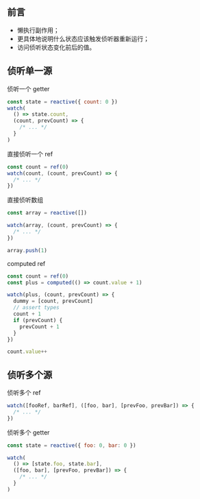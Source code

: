 ## 前言

- 懒执行副作用；
- 更具体地说明什么状态应该触发侦听器重新运行；
- 访问侦听状态变化前后的值。

## 侦听单一源

侦听一个 getter

```js
const state = reactive({ count: 0 })
watch(
  () => state.count,
  (count, prevCount) => {
    /* ... */
  }
)
```

直接侦听一个 ref

```js
const count = ref(0)
watch(count, (count, prevCount) => {
  /* ... */
})
```

直接侦听数组

```js
const array = reactive([])

watch(array, (count, prevCount) => {
  /* ... */
})

array.push(1)
```

computed ref

```js
const count = ref(0)
const plus = computed(() => count.value + 1)

watch(plus, (count, prevCount) => {
  dummy = [count, prevCount]
  // assert types
  count + 1
  if (prevCount) {
    prevCount + 1
  }
})

count.value++
```

## 侦听多个源

侦听多个 ref

```js
watch([fooRef, barRef], ([foo, bar], [prevFoo, prevBar]) => {
  /* ... */
})
```

侦听多个 getter

```js
const state = reactive({ foo: 0, bar: 0 })

watch(
  () => [state.foo, state.bar],
  ([foo, bar], [prevFoo, prevBar]) => {
    /* ... */
  }
)
```
